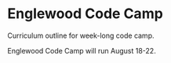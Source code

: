 Englewood Code Camp
========
Curriculum outline for week-long code camp.

Englewood Code Camp will run August 18-22.
